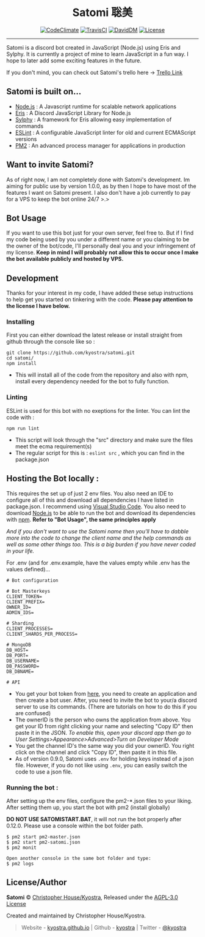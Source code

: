 <h1 align="center">Satomi 聡美</h1>
<p align="center">
    <a title="CodeClimate" href="https://codeclimate.com/github/kyostra/satomi/maintainability"><img src="https://api.codeclimate.com/v1/badges/3cb373a64e81a2386ec7/maintainability" alt="CodeClimate" /></a>
    <a title="TravisCI" href="https://travis-ci.org/kyostra/satomi"><img src="https://img.shields.io/travis/kyostra/satomi.svg?style=flat" alt="TravisCI" /></a>
    <a title="DavidDM" href="https://david-dm.org/kyostra/satomi"><img src="https://img.shields.io/david/kyostra/satomi.svg?style=flat" alt="DavidDM" /></a>
    <a title="license" href="https://github.com/kyostra/satomi/blob/master/LICENSE"><img src="https://img.shields.io/github/license/kyostra/satomi.svg" alt="License" /></a>
</p>

-------------------

Satomi is a discord bot created in JavaScript (Node.js) using Eris and Sylphy. It is currently a project of mine to learn JavaScript in a fun way. I hope to later add some exciting features in the future.

If you don't mind, you can check out Satomi's trello here -> [Trello Link](https://trello.com/b/TRspnxiz/satomi)

## Satomi is built on...
* [Node.js](https://nodejs.org/en/) : A Javascript runtime for scalable network applications
* [Eris](https://github.com/abalabahaha/eris) : A Discord JavaScript Library for Node.js
* [Sylphy](https://github.com/pyraxo/sylphy) : A framework for Eris allowing easy implementation of commands
* [ESLint](https://eslint.org) : A configurable JavaScript linter for old and current ECMAScript versions
* [PM2](https://pm2.keymetrics.io/) : An advanced process manager for applications in production

## Want to invite Satomi?
As of right now, I am not completely done with Satomi's development. Im aiming for public use by version 1.0.0, as by then I hope to have most of the features I want on Satomi present. I also don't have a job currently to pay for a VPS to keep the bot online 24/7 >.>

## Bot Usage
If you want to use this bot just for your own server, feel free to. But if I find my code being used by you under a different name or you claiming to be the owner of the bot/code, I'll personally deal you and your infringement of my license. **Keep in mind I will probably not allow this to occur once I make the bot available publicly and hosted by VPS.**

## Development
Thanks for your interest in my code, I have added these setup instructions to help get you started on tinkering with the code. **Please pay attention to the license I have below.**

### Installing
First you can either download the latest release or install straight from github through the console like so :
```
git clone https://github.com/kyostra/satomi.git
cd satomi/
npm install
```
* This will install all of the code from the repository and also with npm, install every dependency needed for the bot to fully function.

### Linting
ESLint is used for this bot with no exeptions for the linter. You can lint the code with :
```
npm run lint
```
* This script will look through the "src" directory and make sure the files meet the ecma requirement(s)
* The regular script for this is : `eslint src` , which you can find in the package.json

## Hosting the Bot locally :
This requires the set up of just 2 env files. You also need an IDE to configure all of this and download all dependencies I have listed in package.json. I recommend using [Visual Studio Code](https://code.visualstudio.com/). You also need to download [Node.js](https://nodejs.org/en/) to be able to run the bot and download its dependencies with [npm](https://www.npmjs.com/). **Refer to "Bot Usage", the same principles apply**

*And if you don't want to use the Satomi name then you'll have to dabble more into the code to change the client name and the help commands as well as some other things too. This is a big burden if you have never coded in your life.*

For .env (and for .env.example, have the values empty while .env has the values defined)...
```env
# Bot configuration

# Bot Masterkeys
CLIENT_TOKEN=
CLIENT_PREFIX=
OWNER_ID=
ADMIN_IDS=

# Sharding
CLIENT_PROCESSES=
CLIENT_SHARDS_PER_PROCESS=

# MongoDB
DB_HOST=
DB_PORT=
DB_USERNAME=
DB_PASSWORD=
DB_DBNAME=

# API

```
* You get your bot token from [here](https://discordapp.com/developers/applications/me), you need to create an application and then create a bot user. After, you need to invite the bot to your/a discord server to use its commands. (There are tutorials on how to do this if you are confused)
* The ownerID is the person who owns the application from above. You get your ID from right clicking your name and selecting "Copy ID" then paste it in the JSON. *To enable this, open your discord app then go to User Settings>Appearance>Advanced>Turn on Developer Mode*
* You get the channel ID's the same way you did your ownerID. You right click on the channel and click "Copy ID", then paste it in this file.
* As of version 0.9.0, Satomi uses `.env` for holding keys instead of a json file. However, if you do not like using `.env`, you can easily switch the code to use a json file.

### Running the bot :
After setting up the env files, configure the pm2-*.json files to your liking. After setting them up, you start the bot with pm2 (install globally)

**DO NOT USE SATOMISTART.BAT**, it will not run the bot properly after 0.12.0. Please use a console within the bot folder path.

```
$ pm2 start pm2-master.json
$ pm2 start pm2-satomi.json
$ pm2 monit

Open another console in the same bot folder and type:
$ pm2 logs
```

## License/Author
**Satomi** © [Christopher House/Kyostra](https://github.com/kyostra), Released under the [AGPL-3.0 License](https://github.com/kyostra/satomi/blob/master/LICENSE)

Created and maintained by Christopher House/Kyostra.

> Website - [kyostra.github.io](https://kyostra.github.io) | Github - [kyostra](https://github.com/kyostra) | Twitter - [@kyostra](https://twitter.com/kyostra)
